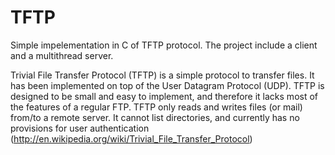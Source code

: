 TFTP
====

Simple impelementation in C of TFTP protocol. The project include a client and a multithread server.

Trivial File Transfer Protocol (TFTP) is a simple protocol to transfer files. 
It has been implemented on top of the User Datagram Protocol (UDP). 
TFTP is designed to be small and easy to implement, and therefore it lacks most of the features of a regular FTP. 
TFTP only reads and writes files (or mail) from/to a remote server. It cannot list directories, and currently has 
no provisions for user authentication (http://en.wikipedia.org/wiki/Trivial_File_Transfer_Protocol)


